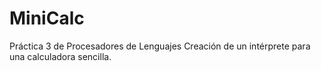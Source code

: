 # MiniCalc
Práctica 3 de Procesadores de Lenguajes Creación de un intérprete para una calculadora sencilla.

